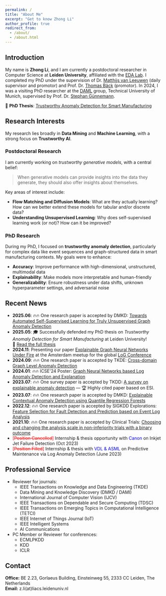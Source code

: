 ```yaml
---
permalink: /
title: "About Me"
excerpt: "Get to know Zhong Li"
author_profile: true
redirect_from: 
  - /about/
  - /about.html
---
```


## Introduction

My name is **Zhong Li**, and I am currently a postdoctoral researcher in Computer Science at **Leiden University**, affiliated with the [EDA Lab](https://eda.liacs.nl/). I completed my PhD under the supervision of Dr. [Matthijs van Leeuwen](https://scholar.google.com/citations?user=GGLwU28AAAAJ&hl=en&oi=ao) (daily supervisor and promotor) and Prof. Dr. [Thomas Bäck](https://scholar.google.com/citations?hl=en&user=x7LEID0AAAAJ) (promotor). In 2024, I was a visiting PhD researcher at the [DAML](https://www.cs.cit.tum.de/en/daml/home/) group, Technical University of Munich, supervised by Prof. Dr. [Stephan Günnemann](https://scholar.google.de/citations?user=npqoAWwAAAAJ&hl=en).

📘 **PhD Thesis**: [Trustworthy Anomaly Detection for Smart Manufacturing](https://www.universiteitleiden.nl/en/events/2025/05/trustworthy-anomaly-detection-for-smart-manufacturing)

## Research Interests

My research lies broadly in **Data Mining** and **Machine Learning**, with a strong focus on **Trustworthy AI**.

### Postdoctoral Research
I am currently working on *trustworthy generative models*, with a central belief:  
> When generative models can provide insights into the data they generate, they should also offer insights about themselves.

Key areas of interest include:
- **Flow Matching and Diffusion Models**: What are they actually learning? How can we better extend these models for tabular and/or discrete data?
- **Understanding Unsupervised Learning**: Why does self-supervised learning work (or not)? How can it be improved?

### PhD Research
During my PhD, I focused on **trustworthy anomaly detection**, particularly for complex data like event sequences and graph-structured data in smart manufacturing contexts. My goals were to enhance:
- **Accuracy**: Improve performance with high-dimensional, unstructured, multimodal data
- **Explainability**: Make models more interpretable and human-friendly
- **Generalizability**: Ensure robustness under data shifts, unknown hyperparameter settings, and adversarial noise

## Recent News

- **2025.06**: 🔥🔥 One research paper is accepted by DMKD: [Towards Automated Self-Supervised Learning for Truly Unsupervised Graph Anomaly Detection](https://arxiv.org/abs/2501.14694)
- **2025.05**: 🎓 Successfully defended my PhD thesis on *Trustworthy Anomaly Detection for Smart Manufacturing* at Leiden University!  
  📄 [Read the full thesis](https://hdl.handle.net/1887/4239055)
- **2024.11**: Presenting our paper [Explainable Graph Neural Networks Under Fire](https://arxiv.org/abs/2406.06417) at the Amsterdam meetup for the global [LoG Conference](https://logconference.org/)
- **2024.09**: 🔥🔥 One research paper is accepted by TKDE: [Cross-domain Graph Level Anomaly Detection](https://ieeexplore.ieee.org/document/10684507/keywords#keywords)
- **2024.01**: 🔥🔥 ICSE'24 Poster: [Graph Neural Networks based Log Anomaly Detection and Explanation](https://arxiv.org/abs/2307.00527)
- **2023.07**: 🔥🔥 One survey paper is accepted by TKDD: [A survey on explainable anomaly detection](https://dl.acm.org/doi/full/10.1145/3609333) — 🏆 Highly cited paper based on ESI.
- **2023.07**: 🔥🔥 One research paper is accepted by DMKD: [Explainable Contextual Anomaly Detection using Quantile Regression Forests](https://link.springer.com/article/10.1007/s10618-023-00967-z)
- **2022.12**: 🔥🔥 One research paper is accepted by SIGKDD Explorations: [Feature Selection for Fault Detection and Prediction based on Event Log Analysis](https://dl.acm.org/doi/abs/10.1145/3575637.3575652)
- **2021.10**: 🔥🔥 One research paper is accepted by Clinical Trials: [Choosing and changing the analysis scale in non-inferiority trials with a binary outcome](https://pubmed.ncbi.nlm.nih.gov/34693789/)
- <span style="color:red">[~~Position Cancelled~~]</span> Internship & thesis opportunity with <span style="color:blue">Canon</span> on Inkjet Jet Failure Detection (Oct 2023)
- <span style="color:red">[~~Position Filled~~]</span> Internship & thesis with <span style="color:blue">VDL & ASML</span> on Predictive Maintenance via Log Anomaly Detection (June 2023)



## Professional Service

- Reviewer for journals:
  - IEEE Transactions on Knowledge and Data Engineering (TKDE)
  - Data Mining and Knowledge Discovery (DMKD / DAMI)
  - International Journal of Computer Vision (IJCV)
  - IEEE Transactions on Dependable and Secure Computing (TDSC)
  - IEEE Transactions on Emerging Topics in Computational Intelligence (TETCI)
  - IEEE Internet of Things Journal (IoT)
  - IEEE Intelligent Systems
  - AI Communications
- PC Member or Reviewer for conferences:
  - ECMLPKDD
  - KDD
  - ICLR

## Contact

**Office:** BE 2.23, Gorlaeus Building, Einsteinweg 55, 2333 CC Leiden, The Netherlands  
**Email:** z.li(at)liacs.leidenuniv.nl

<script type='text/javascript' id='clustrmaps' src='//cdn.clustrmaps.com/map_v2.js?cl=080808&w=298&t=tt&d=liC9mvlGGJlmrMPW3_UsZgdMHVrNdaBqiAIqNuGj5SY&co=ffffff&ct=808080&cmo=3acc3a&cmn=ff5353'></script>
